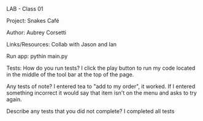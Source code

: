 LAB - Class 01

Project: Snakes Café

Author: Aubrey Corsetti

Links/Resources:
Collab with Jason and Ian

Run app:
pythin main.py

Tests:
How do you run tests?
    I click the play button to run my code located in the middle of the tool bar at the top of the page.

Any tests of note?
    I entered tea to "add to my order", it worked. If I entered something incorrect it would say that item isn't on the menu and asks to try again.

Describe any tests that you did not complete?
    I completed all tests